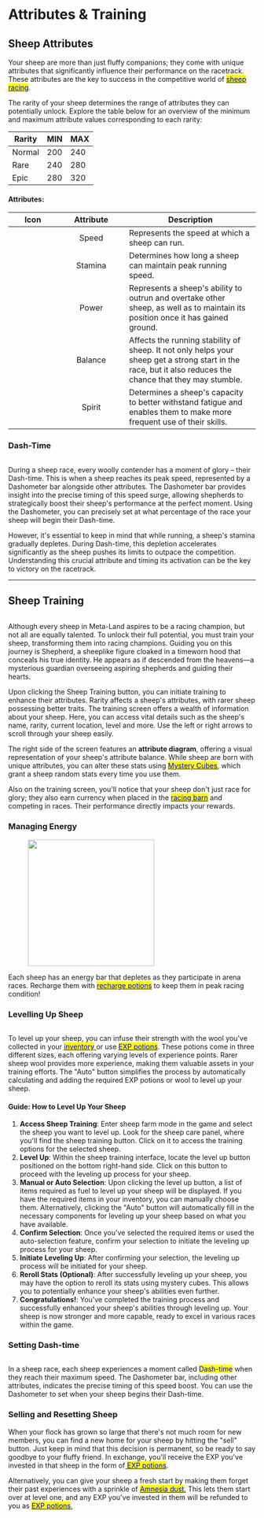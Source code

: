 # Attributes & Training

## **Sheep Attributes**

Your sheep are more than just fluffy companions; they come with unique attributes that significantly influence their performance on the racetrack. These attributes are the key to success in the competitive world of [<mark style="color:blue;">sheep racing</mark>](../sheep-racing/).



The rarity of your sheep determines the range of attributes they can potentially unlock. Explore the table below for an overview of the minimum and maximum attribute values corresponding to each rarity:

| Rarity | MIN | MAX |
| ------ | --- | --- |
| Normal | 200 | 240 |
| Rare   | 240 | 280 |
| Epic   | 280 | 320 |

#### **Attributes:**

<table><thead><tr><th width="84" align="center">Icon</th><th width="122" align="center">Attribute</th><th>Description</th></tr></thead><tbody><tr><td align="center"><img src="../../.gitbook/assets/icon_st_speed.png" alt=""></td><td align="center">Speed</td><td>Represents the speed at which a sheep can run.</td></tr><tr><td align="center"><img src="../../.gitbook/assets/icon_st_stamina (1).png" alt=""></td><td align="center">Stamina</td><td>Determines how long a sheep can maintain peak running speed.</td></tr><tr><td align="center"><img src="../../.gitbook/assets/icon_st_power.png" alt=""></td><td align="center">Power</td><td>Represents a sheep's ability to outrun and overtake other sheep, as well as to maintain its position once it has gained ground.</td></tr><tr><td align="center"><img src="../../.gitbook/assets/icon_st_balance.png" alt=""></td><td align="center">Balance</td><td>Affects the running stability of sheep. It not only helps your sheep get a strong start in the race, but it also reduces the chance that they may stumble.</td></tr><tr><td align="center"><img src="../../.gitbook/assets/icon_st_mentality.png" alt=""></td><td align="center">Spirit</td><td>Determines a sheep's capacity to better withstand fatigue and enables them to make more frequent use of their skills.</td></tr></tbody></table>

###

### **Dash-Time**

<figure><img src="../../.gitbook/assets/Dash.png" alt=""><figcaption></figcaption></figure>

During a sheep race, every woolly contender has a moment of glory – their Dash-time. This is when a sheep reaches its peak speed, represented by a Dashometer bar alongside other attributes. The Dashometer bar provides insight into the precise timing of this speed surge, allowing shepherds to strategically boost their sheep's performance at the perfect moment. Using the Dashometer, you can precisely set at what percentage of the race your sheep will begin their Dash-time.



However, it's essential to keep in mind that while running, a sheep's stamina gradually depletes. During Dash-time, this depletion accelerates significantly as the sheep pushes its limits to outpace the competition. Understanding this crucial attribute and timing its activation can be the key to victory on the racetrack.



***



## Sheep Training&#x20;

<figure><img src="../../.gitbook/assets/Training.png" alt=""><figcaption></figcaption></figure>

Although every sheep in Meta-Land aspires to be a racing champion, but not all are equally talented. To unlock their full potential, you must train your sheep, transforming them into racing champions. Guiding you on this journey is Shepherd, a sheeplike figure cloaked in a timeworn hood that conceals his true identity. He appears as if descended from the heavens—a mysterious guardian overseeing aspiring shepherds and guiding their hearts.



Upon clicking the Sheep Training button, you can initiate training to enhance their attributes. Rarity affects a sheep's attributes, with rarer sheep possessing better traits. The training screen offers a wealth of information about your sheep. Here, you can access vital details such as the sheep's name, rarity, current location, level and more. Use the left or right arrows to scroll through your sheep easily.



The right side of the screen features an **attribute diagram**, offering a visual representation of your sheep's attribute balance. While sheep are born with unique attributes, you can alter these stats using [<mark style="color:blue;">Mystery Cubes</mark>](../consumable-items.md), which grant a sheep random stats every time you use them.



Also on the training screen, you'll notice that your sheep don't just race for glory; they also earn currency when placed in the [<mark style="color:blue;">racing barn</mark>](../racing-barn.md) and competing in races. Their performance directly impacts your rewards.



### **Managing Energy**

<figure><img src="../../.gitbook/assets/energy.png" alt="" width="257"><figcaption></figcaption></figure>

Each sheep has an energy bar that depletes as they participate in arena races. Recharge them with [<mark style="color:blue;">recharge potions</mark>](../consumable-items.md) to keep them in peak racing condition!



### Levelling Up Sheep

<figure><img src="../../.gitbook/assets/Untitled (45).png" alt=""><figcaption></figcaption></figure>

To level up your sheep, you can infuse their strength with the wool you've collected in your [<mark style="color:blue;">inventory</mark> ](../inventory-and-gifting.md)or use [<mark style="color:blue;">EXP potions</mark>](../consumable-items.md). These potions come in three different sizes, each offering varying levels of experience points. Rarer sheep wool provides more experience, making them valuable assets in your training efforts. The "Auto" button simplifies the process by automatically calculating and adding the required EXP potions or wool to level up your sheep.



#### **Guide: How to Level Up Your Sheep**

1. **Access Sheep Training**: Enter sheep farm mode in the game and select the sheep you want to level up. Look for the sheep care panel, where you'll find the sheep training button. Click on it to access the training options for the selected sheep.
2. **Level Up**: Within the sheep training interface, locate the level up button positioned on the bottom right-hand side. Click on this button to proceed with the leveling up process for your sheep.
3. **Manual or Auto Selection**: Upon clicking the level up button, a list of items required as fuel to level up your sheep will be displayed. If you have the required items in your inventory, you can manually choose them. Alternatively, clicking the "Auto" button will automatically fill in the necessary components for leveling up your sheep based on what you have available.
4. **Confirm Selection**: Once you've selected the required items or used the auto-selection feature, confirm your selection to initiate the leveling up process for your sheep.&#x20;
5. **Initiate Leveling Up**: After confirming your selection, the leveling up process will be initiated for your sheep.&#x20;
6. **Reroll Stats (Optional)**: After successfully leveling up your sheep, you may have the option to reroll its stats using mystery cubes. This allows you to potentially enhance your sheep's abilities even further.&#x20;
7. **Congratulations!**: You've completed the training process and successfully enhanced your sheep's abilities through leveling up. Your sheep is now stronger and more capable, ready to excel in various races within the game.



### **Setting Dash-time**

<figure><img src="../../.gitbook/assets/Untitled (17) (2).png" alt=""><figcaption></figcaption></figure>

In a sheep race, each sheep experiences a moment called <mark style="color:blue;">Dash-time</mark> when they reach their maximum speed. The Dashometer bar, including other attributes, indicates the precise timing of this speed boost. You can use the Dashometer to set when your sheep begins their Dash-time.



### **Selling and Resetting Sheep**

When your flock has grown so large that there's not much room for new members, you can find a new home for your sheep by hitting the "sell" button. Just keep in mind that this decision is permanent, so be ready to say goodbye to your fluffy friend. In exchange, you'll receive the EXP you've invested in that sheep in the form of[ <mark style="color:blue;">EXP potions</mark>](../consumable-items.md).

Alternatively, you can give your sheep a fresh start by making them forget their past experiences with a sprinkle of [<mark style="color:blue;">Amnesia dust</mark>.](../consumable-items.md) This lets them start over at level one, and any EXP you've invested in them will be refunded to you as [<mark style="color:blue;">EXP potions</mark>.](../consumable-items.md)



